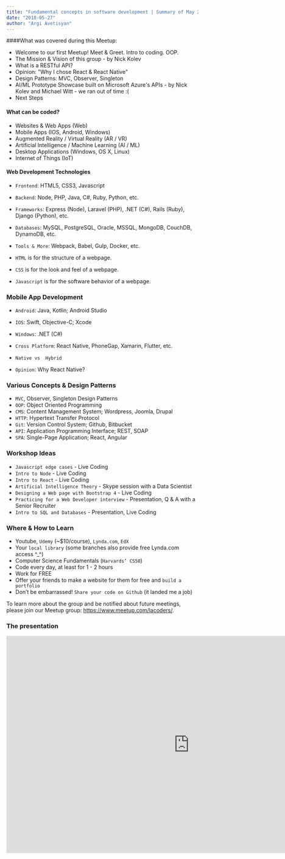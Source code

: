 ```yaml
---
title: "Fundamental concepts in software development | Summary of May 22nd's Meetup @ WeWork Burbank"
date: "2018-05-27"
author: "Argi Avetisyan"
---
```


####What was covered during this Meetup:

- Welcome to our first Meetup! Meet & Greet. Intro to coding. OOP.
- The Mission & Vision of this group - by Nick Kolev
- What is a RESTful API?
- Opinion: "Why I chose React & React Native"
- Design Patterns: MVC, Observer, Singleton
- AI/ML Prototype Showcase built on Microsoft Azure's APIs - by Nick Kolev and Michael Witt - we ran out of time :(
- Next Steps

#### What can be coded?

- Websites & Web Apps (Web)
- Mobile Apps  (IOS, Android, Windows)
- Augmented Reality / Virtual Reality (AR / VR)
- Artificial Intelligence / Machine Learning (AI / ML)
- Desktop Applications (Windows, OS X, Linux)
- Internet of Things (IoT)

#### Web Development Technologies

- `Frontend`: HTML5, CSS3, Javascript
- `Backend`: Node, PHP, Java, C#, Ruby, Python, etc.
- `Frameworks`: Express (Node), Laravel (PHP), .NET (C#), Rails (Ruby), Django (Python), etc.
- `Databases`: MySQL, PostgreSQL, Oracle, MSSQL, MongoDB, CouchDB, DynamoDB, etc.
- `Tools & More`: Webpack, Babel, Gulp, Docker, etc.

- `HTML` is for the structure of a webpage.
- `CSS` is for the look and feel of a webpage.
- `Javascript` is for the software behavior of a webpage.

### Mobile App Development

- `Android`: Java, Kotlin; Android Studio
- `IOS`: Swift, Objective-C; Xcode
- `Windows`: .NET (C#)

- `Cross Platform`: React Native, PhoneGap, Xamarin, Flutter, etc.
- `Native vs  Hybrid`
- `Opinion`: Why React Native?

### Various Concepts & Design Patterns

- `MVC`, Observer, Singleton Design Patterns
- `OOP`: Object Oriented Programming
- `CMS`: Content Management System; Wordpress, Joomla, Drupal
- `HTTP`: Hypertext Transfer Protocol
- `Git`: Version Control System; Github, Bitbucket
- `API`: Application Programming Interface; REST, SOAP  
- `SPA`: Single-Page Application; React, Angular

### Workshop Ideas

- `Javascript edge cases`  - Live Coding
- `Intro to Node` - Live Coding
- `Intro to React` - Live Coding
- `Artificial Intelligence Theory` - Skype session with a Data Scientist
- `Designing a Web page with Bootstrap 4` - Live Coding
- `Practicing for a Web Developer interview` - Presentation, Q & A with a Senior   Recruiter
- `Intro to SQL and Databases` - Presentation, Live Coding

### Where & How to Learn

- Youtube, `Udemy` (~$10/course), `Lynda.com`, `EdX`
- Your `local library` (some branches also provide free Lynda.com access ^_^)
- Computer Science Fundamentals (`Harvards’ CS50`)  
- Code every day, at least for 1 - 2 hours
- Work for FREE
- Offer your friends to make a website for them for free and `build a portfolio`
- Don’t be embarrassed! `Share your code on Github` (it landed me a job)


To learn more about the group and be notified about future meetings, please join our Meetup group:  <a href="https://www.meetup.com/lacoders/" target="_blank">https://www.meetup.com/lacoders/</a>.  

### The presentation

<iframe src="https://docs.google.com/presentation/d/e/2PACX-1vTFSbmx6hi9cj4X-f8iGL55Wziz8dN7086cr24rLYJVeuYct49tikrGPapd4t-u_97CZ5-4KmP5T5WL/embed?start=true&loop=false&delayms=5000" frameborder="0" width="960" height="569" allowfullscreen="true" mozallowfullscreen="true" webkitallowfullscreen="true"></iframe>
